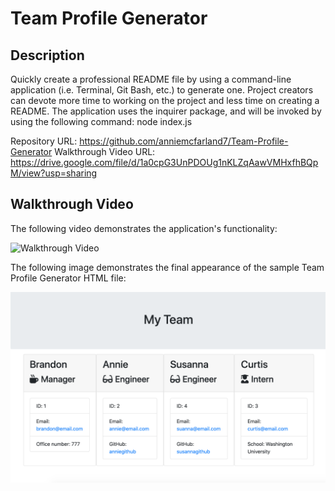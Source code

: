 # Team Profile Generator

## Description 

Quickly create a professional README file by using a command-line application (i.e. Terminal, Git Bash, etc.) to generate one. Project creators can devote more time to working on the project and less time on creating a README.
The application uses the inquirer package, and will be invoked by using the following command:
node index.js

Repository URL: https://github.com/anniemcfarland7/Team-Profile-Generator
Walkthrough Video URL: https://drive.google.com/file/d/1a0cpG3UnPDOUg1nKLZqAawVMHxfhBQpM/view?usp=sharing

## Walkthrough Video

The following video demonstrates the application's functionality:

![Walkthrough Video](./assets/video.gif)

The following image demonstrates the final appearance of the sample Team Profile Generator HTML file:

![Screenshot](./assets/screenshot.png)
